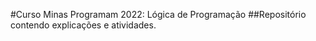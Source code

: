 #Curso Minas Programam 2022: Lógica de Programação
##Repositório contendo explicações e atividades.
